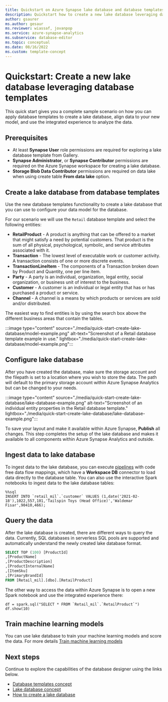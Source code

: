 ```yaml
---
title: Quickstart on Azure Synapse lake database and database templates
description: Quickstart how to create a new lake database leveraging database templates.
author: gsaurer
ms.author: gesaur
ms.reviewer: wiassaf, jovanpop
ms.service: azure-synapse-analytics
ms.subservice: database-editor
ms.topic: conceptual
ms.date: 08/16/2022
ms.custom: template-concept
---
```


# Quickstart: Create a new lake database leveraging database templates

This quick start gives you a complete sample scenario on how you can apply database templates to create a lake database, align data to your new model, and use the integrated experience to analyze the data. 

## Prerequisites
- At least **Synapse User** role permissions are required for exploring a lake database template from Gallery.
- **Synapse Administrator**, or **Synapse Contributor** permissions are required on the Azure Synapse workspace for creating a lake database.
- **Storage Blob Data Contributor** permissions are required on data lake when using create table **From data lake** option.

## Create a lake database from database templates

Use the new database templates functionality to create a lake database that you can use to configure your data model for the database. 

For our scenario we will use the `Retail` database template and select the following entities: 

 - **RetailProduct** - A product is anything that can be offered to a market that might satisfy a need by potential customers. That product is the sum of all physical, psychological, symbolic, and service attributes associated with it.
 - **Transaction** - The lowest level of executable work or customer activity.
A transaction consists of one or more discrete events.
 - **TransactionLineItem** - The components of a Transaction broken down by Product and Quantity, one per line item.
 - **Party** - A party is an individual, organization, legal entity, social organization, or business unit of interest to the business.
 - **Customer** - A customer is an individual or legal entity that has or has purchased a product or service.
 - **Channel** - A channel is a means by which products or services are sold and/or distributed.

The easiest way to find entities is by using the search box above the different business areas that contain the tables. 
 
:::image type="content" source="./media/quick-start-create-lake-database/model-example.png" alt-text="Screenshot of a Retail database template example in use." lightbox="./media/quick-start-create-lake-database/model-example.png":::
 
## Configure lake database
 
After you have created the database, make sure the storage account and the filepath is set to a location where you wish to store the data. The path will default to the primary storage account within Azure Synapse Analytics but can be changed to your needs. 
   
 :::image type="content" source="./media/quick-start-create-lake-database/lake-database-example.png" alt-text="Screenshot of an individual entity properties in the Retail database template." lightbox="./media/quick-start-create-lake-database/lake-database-example.png":::
 
To save your layout and make it available within Azure Synapse, **Publish** all changes. This step completes the setup of the lake database and makes it available to all components within Azure Synapse Analytics and outside. 

## Ingest data to lake database

To ingest data to the lake database, you can execute [pipelines](../data-integration/data-integration-data-lake.md) with code free data flow mappings, which have a **Workspace DB** connector to load data directly to the database table. You can also use the interactive Spark notebooks to ingest data to the lake database tables:

```Spark
%%sql
INSERT INTO `retail_mil`.`customer` VALUES (1,date('2021-02-18'),1022,557,101,'Tailspin Toys (Head Office)','Waldemar Fisar',90410,466);
```

## Query the data

After the lake database is created, there are different ways to query the data. Currently, SQL databases in serverless SQL pools are supported and automatically understand the newly created lake database format. 

```sql
SELECT TOP (100) [ProductId]
,[ProductName]
,[ProductDescription]
,[ProductInternalName]
,[ItemSku]
,[PrimaryBrandId]
FROM [Retail_mil].[dbo].[RetailProduct]
```

The other way to access the data within Azure Synapse is to open a new Spark notebook and use the integrated experience there:

```spark
df = spark.sql("SELECT * FROM `Retail_mil`.`RetailProduct`")
df.show(10)
```

## Train machine learning models

You can use lake database to train your machine learning models and score the data. For more details [Train machine learning models](../machine-learning/tutorial-automl.md) 

## Next steps

Continue to explore the capabilities of the database designer using the links below.
 - [Database templates concept](concepts-database-templates.md)
 - [Lake database concept](concepts-lake-database.md)
 - [How to create a lake database](create-empty-lake-database.md)
